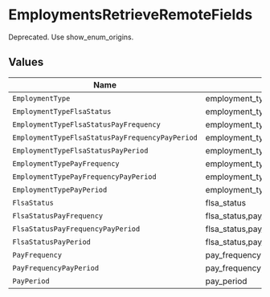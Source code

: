 # EmploymentsRetrieveRemoteFields

Deprecated. Use show_enum_origins.


## Values

| Name                                                 | Value                                                |
| ---------------------------------------------------- | ---------------------------------------------------- |
| `EmploymentType`                                     | employment_type                                      |
| `EmploymentTypeFlsaStatus`                           | employment_type,flsa_status                          |
| `EmploymentTypeFlsaStatusPayFrequency`               | employment_type,flsa_status,pay_frequency            |
| `EmploymentTypeFlsaStatusPayFrequencyPayPeriod`      | employment_type,flsa_status,pay_frequency,pay_period |
| `EmploymentTypeFlsaStatusPayPeriod`                  | employment_type,flsa_status,pay_period               |
| `EmploymentTypePayFrequency`                         | employment_type,pay_frequency                        |
| `EmploymentTypePayFrequencyPayPeriod`                | employment_type,pay_frequency,pay_period             |
| `EmploymentTypePayPeriod`                            | employment_type,pay_period                           |
| `FlsaStatus`                                         | flsa_status                                          |
| `FlsaStatusPayFrequency`                             | flsa_status,pay_frequency                            |
| `FlsaStatusPayFrequencyPayPeriod`                    | flsa_status,pay_frequency,pay_period                 |
| `FlsaStatusPayPeriod`                                | flsa_status,pay_period                               |
| `PayFrequency`                                       | pay_frequency                                        |
| `PayFrequencyPayPeriod`                              | pay_frequency,pay_period                             |
| `PayPeriod`                                          | pay_period                                           |